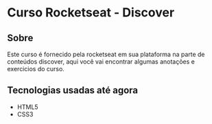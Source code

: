 # Curso Rocketseat - Discover

## Sobre 

Este curso é fornecido pela rocketseat em sua plataforma na parte de conteúdos discover, aqui você vai encontrar algumas anotações e exercicios do curso.

## Tecnologias usadas até agora

- HTML5
- CSS3